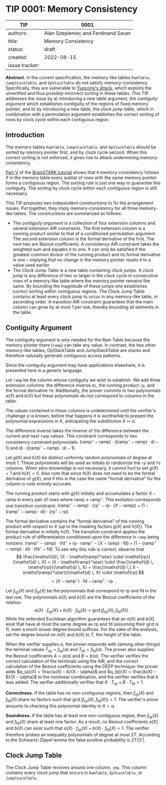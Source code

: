 # TIP 0001: Memory Consistency

| TIP | 0001 |
|-|-|
| authors: | Alan Szepieniec and Ferdinand Sauer |
| title: | Memory Consistency |
| status: | draft |
| created: | 2022-08-15 |
| issue tracker: |  |

**Abstract.** In the current specification, the memory-like tables `RamTable`, `JumpStackTable`, and `OpStackTable` do not satisfy memory-consistency. Specifically, they are vulnerable to [Yuncong's attack](https://github.com/TritonVM/triton-vm/issues/12), which exploits the unverified and thus possibly-incorrect sorting in these tables. This TIP addresses the issue by a) introducing a new table argument, the *contiguity argument* which establishes contiguity of the regions of fixed memory pointer; and b) by introducing a new table, the *clock jump table*, which in combination with a permutation argument establishes the correct sorting of rows by clock cycle within each contiguous region.

## Introduction

The memory tables `RamTable`, `JumpStackTable`, and `OpStackTable` should be sorted by memory pointer first, and by clock cycle second. When this correct sorting is not enforced, it gives rise to attack undermining memory-consistency.

[Part V](https://aszepieniec.github.io/stark-brainfuck/attack) of the [BrainSTARK tutorial](https://aszepieniec.github.io/stark-brainfuck/) shows that it memory-consistency follows if in the memory table every sublist of rows with the same memory pointer forms a contiguous region. The sorting rule is just one way to guarantee this contiguity. The sorting by clock cycle within each contiguous region is still necessary.

This TIP proposes two independent constructions to fix the arrangement issues. Put together, they imply memory-consistency for all three memory-like tables. The constructions are summarized as follows:

 - The *contiguity argument* is a collection of four extension columns and several extension AIR constraints. The first extension column is a running product similar to that of a conditioned permutation argument. The second extension column is the formal derivative of the first. The next two are Bezout coefficients. A consistency AIR constraint takes the weighted sum and equates it to one. It can only be satisfied if the greatest common divisor of the running product and its formal derivative is one – implying that no change in the memory pointer resets it to a value used earlier.
 - The *Clock Jump Table* is a new table containing *clock jump*s. A *clock jump* is any difference of two or larger in the clock cycle in consecutive rows of a memory-like table where the memory pointer remains the same. By bounding the magnitude of these jumps one establishes correct sorting within contiguous regions. The Clock Jump Table contains at least every clock jump to occur in any memory-like table, in ascending order. A transition AIR constraint guarantees that the main column can grow by at most 1 per row, thereby bounding all elements in the table.

## Contiguity Argument

The contiguity argument is only needed for the Ram Table because the memory pointer there (`ramp`) can take any value. In contrast, the two other memory-like tables, OpStackTable and JumpStackTable are stacks and therefore naturally generate contiguous access patterns.

Since the contiguity argument may have applications elsewhere, it is presented here in a generic language.

Let `ramp` be the column whose contiguity we wish to establish. We add three extension columns: the difference inverse `di`, the running product `rp`, and the formal derivative `fd`. Additionally, the prover commits to two polynomials $a(X)$ and $b(X)$ but these polynomials do not correspond to columns in the table.

The values contained in these columns is undetermined until the verifier's challenge $\alpha$ is known; before that happens it is worthwhile to present the polynomial expressions in $X$, anticipating the substitution $X \mapsto \alpha$.

The difference inverse takes the inverse of the difference between the current and next `ramp` values. This constraint corresponds to two consistency constraint polynomials: $(\mathsf{ramp}^\star - \mathsf{ramp})\cdot((\mathsf{ramp}^\star - \mathsf{ramp}) \cdot \mathsf{di} - 1)$ and $\mathsf{di}\cdot((\mathsf{ramp}^\star - \mathsf{ramp}) \cdot \mathsf{di} - 1)$.

Let $g(X)$ and $h(X)$ be distinct uniformly random polynomials of degree at most 1. These polynomials will be used as initials to randomize the `rp` and `fd` columns. When zero-knowledge is not necessary, it cannot hurt to set $g(X) = 1$ and $h(X)=0$. Also note that since $h(X)$ does not need to be the formal derivative of $g(X)$, and if this is the case the name "formal derivative" for the column is note entirely accurate.

The running product starts with $g(X)$ initially and accumulates a factor $X - \mathsf{ramp}$ in every pair of rows where $\mathsf{ramp} \neq \mathsf{ramp}^\star$. This evolution corresponds one transition constraint: $(\mathsf{ramp}^\star - \mathsf{ramp}) \cdot (\mathsf{rp}^\star - \mathsf{rp} \cdot (X - \mathsf{ramp})) + (1 -(\mathsf{ramp}^\star -\mathsf{ramp}) \cdot \mathsf{di}) \cdot (\mathsf{rp}^\star - \mathsf{rp})$.

The formal derivative contains the "formal derivative" of the running product with respect to $X$ (up to the masking factors $g(X)$ and $h(X)$). The formal derivative is initially $h(X)$. The transition constraint applies the product rule of differentiation conditioned upon the difference in `ramp` being nonzero:  $(\mathsf{ramp}^\star - \mathsf{ramp}) \cdot (\mathsf{fd}^\star + \mathsf{rp} \cdot \mathsf{ramp}^\star - (X - \mathsf{ramp}) \cdot \mathsf{fd}) + (1 -(\mathsf{ramp}^\star -\mathsf{ramp}) \cdot \mathsf{di}) \cdot (\mathsf{fd}^\star - \mathsf{fd})$. To see why this rule is correct, observe that
$$ \frac{\mathsf{d}\, (X - \mathsf{ramp}^\star) \cdot \mathsf{rp}}{\mathsf{d} \, X} = (X - \mathsf{ramp}^\star) \cdot \frac{\mathsf{d} \, \mathsf{rp}}{\mathsf{d} \, X} + \frac{\mathsf{d} \,( X - \mathsf{ramp}^\star)}{\mathsf{d} \, X} \cdot \mathsf{rp} $$
$$ = (X - \mathsf{ramp}^\star) \cdot \mathsf{fd} - \mathsf{ramp}^\star \cdot \mathsf{rp} \enspace . $$

Let $f_{\mathsf{rp}}(X)$ and $f_{\mathsf{fd}}(X)$ be the polynomials that correspond to $\mathsf{rp}$ and $\mathsf{fd}$ in the last row. The polynomials $a(X)$ and $b(X)$ are the Bezout coefficients of the relation
$$ a(X) \cdot f_{\mathsf{rp}}(X) + b(X) \cdot f_{\mathsf{fd}}(X) = \gcd(f_{\mathsf{rp}}(X),f_{\mathsf{fd}}(X)) \enspace .$$
While the extended Euclidean algorithm guarantees that an $a(X)$ and $b(X)$ exist that have at most the same degree as $\mathsf{rp}$ and $\mathsf{fd}$ (assuming their gcd is 1), even a much looser degree bound suffices. For the sake of the analysis, set the degree bound on $a(X)$ and $b(X)$ to $T$, the height of the table.

When the verifier supplies $\alpha$, the prover responds with (among other things) the terminal values $T_{\mathsf{rp}} = f_{\mathsf{rp}}(\alpha)$ and $T_{\mathsf{fd}} = f_{\mathsf{fd}}(\alpha)$. The prover also supplies the Bezout coefficients $A = a(\alpha)$ and $B = b(\alpha)$. The verifier verifies the correct calculation of the terminals using the AIR, and the correct calculation of the Bezout coefficients using the DEEP technique: the prover adds $q_{a}(X) = \frac{a(X) - A}{X - \alpha}$ and $q_{b}(X) = \frac{b(X) - B}{X - \alpha}$ to the nonlinear combination, and the verifier verifies that it was added. The verifier additionally verifies that $A \cdot T_{\mathsf{rp}} + B \cdot T_{\mathsf{fd}} = 1$.

**Correctness.** If the table has no non-contiguous regions, then $f_{\mathsf{rp}}(X)$ and $f_{\mathsf{fd}}(X)$ share no factors such that $\gcd(f_{\mathsf{rp}}(X), f_{\mathsf{fd}}(X)) = 1$. The verifier's prove amounts to checking this polynomial identity in $X = \alpha$.

**Soundness.** If the table has at least one non-contiguous region, then $f_{\mathsf{rp}}(X)$ and $f_{\mathsf{fd}}(X)$ share at least one factor. As a result, no Bezout coefficients $a(X)$ and $b(X)$ can exist such that $a(X)\cdot f_{\mathsf{rp}}(X) + b(X) \cdot f_{\mathsf{fd}}(X) = 1$. The verifier therefore probes an inequality polynomials of degree at most $2T$. According to the Schwartz-Zippel lemma the false positive probability is $2T / |\mathbb{F}|$.

## Clock Jump Table

The Clock Jump Table revolves around one column, `jmp`. This column contains every clock jump that occurs in `RamTable`, `OpStackTable`, or `JumpStackTable`. 